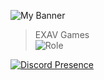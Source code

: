 ![My Banner](https://pbs.twimg.com/profile_banners/1316444575502946306/1666631468/1080x360)

> EXAV Games<br/>
 ![Role](https://img.shields.io/badge/-Main%20Programmer-blue)

 [![Discord Presence](https://lanyard.cnrad.dev/api/939581336107249664)](https://discord.com/users/939581336107249664)
